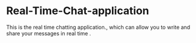 # Real-Time-Chat-application
This is the real time chatting application., which can allow you to write and share your messages in real time .
